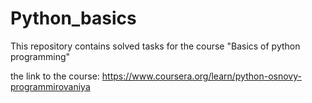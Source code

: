 # Python_basics
This repository contains solved tasks for the course  "Basics of python programming"

the link to the course: https://www.coursera.org/learn/python-osnovy-programmirovaniya
